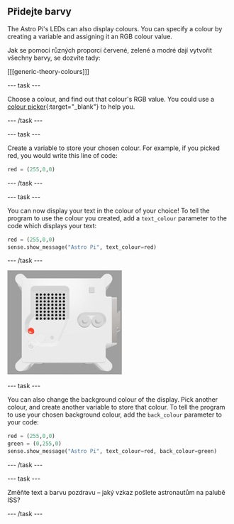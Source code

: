 ## Přidejte barvy

The Astro Pi's LEDs can also display colours. You can specify a colour by creating a variable and assigning it an RGB colour value.

Jak se pomocí různých proporcí červené, zelené a modré dají vytvořit všechny barvy, se dozvíte tady:

[[[generic-theory-colours]]]

--- task ---

Choose a colour, and find out that colour's RGB value. You could use a [colour picker](https://www.w3schools.com/colors/colors_rgb.asp){:target="_blank"} to help you.

--- /task ---

--- task ---

Create a variable to store your chosen colour. For example, if you picked red, you would write this line of code:

```python
red = (255,0,0)
```

--- /task ---

--- task ---

You can now display your text in the colour of your choice! To tell the program to use the colour you created, add a `text_colour` parameter to the code which displays your text:

```python
red = (255,0,0)
sense.show_message("Astro Pi", text_colour=red)
```

--- /task ---

![The Trinket Sense HAT emulator running a sample program which scrolls the text "Astro Pi" across the LED matrix using red letters](images/M0_4.gif)

--- task ---

You can also change the background colour of the display. Pick another colour, and create another variable to store that colour. To tell the program to use your chosen background colour, add the `back_colour` parameter to your code:

```python
red = (255,0,0)
green = (0,255,0)
sense.show_message("Astro Pi", text_colour=red, back_colour=green)
```

--- /task ---

--- task ---

Změňte text a barvu pozdravu – jaký vzkaz pošlete astronautům na palubě ISS?

--- /task ---
